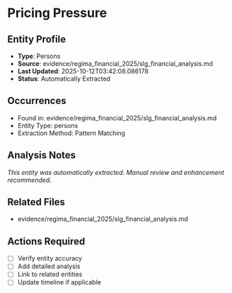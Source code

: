 # Pricing Pressure

## Entity Profile
- **Type**: Persons
- **Source**: evidence/regima_financial_2025/slg_financial_analysis.md
- **Last Updated**: 2025-10-12T03:42:08.086178
- **Status**: Automatically Extracted

## Occurrences
- Found in: evidence/regima_financial_2025/slg_financial_analysis.md
- Entity Type: persons
- Extraction Method: Pattern Matching

## Analysis Notes
*This entity was automatically extracted. Manual review and enhancement recommended.*

## Related Files
- evidence/regima_financial_2025/slg_financial_analysis.md

## Actions Required
- [ ] Verify entity accuracy
- [ ] Add detailed analysis
- [ ] Link to related entities
- [ ] Update timeline if applicable
